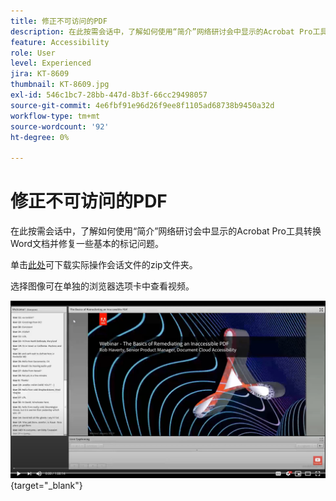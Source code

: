 ```yaml
---
title: 修正不可访问的PDF
description: 在此按需会话中，了解如何使用“简介”网络研讨会中显示的Acrobat Pro工具转换Word文档并修复一些基本的标记问题
feature: Accessibility
role: User
level: Experienced
jira: KT-8609
thumbnail: KT-8609.jpg
exl-id: 546c1bc7-28bb-447d-8b3f-66cc29498057
source-git-commit: 4e6fbf91e96d26f9ee8f1105ad68738b9450a32d
workflow-type: tm+mt
source-wordcount: '92'
ht-degree: 0%

---
```


# 修正不可访问的PDF

在此按需会话中，了解如何使用“简介”网络研讨会中显示的Acrobat Pro工具转换Word文档并修复一些基本的标记问题。

单击[此处](../assets/accessibilitysession2.zip)可下载实际操作会话文件的zip文件夹。

选择图像可在单独的浏览器选项卡中查看视频。

[![会话2视频](../assets/Accessibilitysession2_YT.png)](https://youtu.be/eT2IFNszNuk){target="_blank"}
